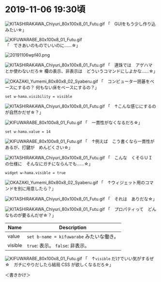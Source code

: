﻿# 2019-11-06 19:30頃

![KITASHIRAKAWA_Chiyuri_80x100x8_01_Futu.gif](https://crieit.now.sh/upload_images/3da2d4690cf2c3f101c5cbc0e48729f55dc2a1340659b.gif)
「　GUIをもう少し作り込みたい☆」

![KIFUWARABE_80x100x8_01_Futu.gif](https://crieit.now.sh/upload_images/5ac9fa3b390b658160717a7c1ef5008a5dc2a156b1dd7.gif)
「　できあいのものでいいのに……☆」

![20191106wpf40.png](https://crieit.now.sh/upload_images/99f4fb7d5d2183ceeafe01c161993ff75dc2a31ca7fd8.png)

![KITASHIRAKAWA_Chiyuri_80x100x8_01_Futu.gif](https://crieit.now.sh/upload_images/3da2d4690cf2c3f101c5cbc0e48729f55dc2a1340659b.gif)
「　連珠では　アゲハマ　とか使わないだろ☆
欄の表示、非表示は　どういうコマンドにしよかな……☆」

![OKAZAKI_Yumemi_80x80x8_02_Syaberu.gif](https://crieit.now.sh/upload_images/058791c2dd4c1604ce1bd9ec26d490ae5dc2a2f671baf.gif)
「　コンピューター囲碁をベースにするの？
何もない床をベースにするの？」

```
set w-hama.visibility = visible
```

![KITASHIRAKAWA_Chiyuri_80x100x8_01_Futu.gif](https://crieit.now.sh/upload_images/3da2d4690cf2c3f101c5cbc0e48729f55dc2a1340659b.gif)
「　↑こんな感じにするのが自然かだぜ☆？」

![KIFUWARABE_80x100x8_01_Futu.gif](https://crieit.now.sh/upload_images/5ac9fa3b390b658160717a7c1ef5008a5dc2a156b1dd7.gif)
「　一貫性がなくなるだろ☆」

```
set w-hama.value = 14
```

![KIFUWARABE_80x100x8_01_Futu.gif](https://crieit.now.sh/upload_images/5ac9fa3b390b658160717a7c1ef5008a5dc2a156b1dd7.gif)
「　↑例えば　こう書くなら一貫性があるが、打鍵が　めんどくさい☆」

![KITASHIRAKAWA_Chiyuri_80x100x8_01_Futu.gif](https://crieit.now.sh/upload_images/3da2d4690cf2c3f101c5cbc0e48729f55dc2a1340659b.gif)
「　こんな　くそＧＵＩ　の仕様に　そんなにガチにならんでも……☆」

```
widget w-hama.visible = true
```

![OKAZAKI_Yumemi_80x80x8_02_Syaberu.gif](https://crieit.now.sh/upload_images/058791c2dd4c1604ce1bd9ec26d490ae5dc2a2f671baf.gif)
「　↑ウィジェット用のコマンドを別に用意したら？」

![KITASHIRAKAWA_Chiyuri_80x100x8_01_Futu.gif](https://crieit.now.sh/upload_images/3da2d4690cf2c3f101c5cbc0e48729f55dc2a1340659b.gif)
「　それは　ありだな☆」

![KITASHIRAKAWA_Chiyuri_80x100x8_01_Futu.gif](https://crieit.now.sh/upload_images/3da2d4690cf2c3f101c5cbc0e48729f55dc2a1340659b.gif)
「　プロパティって　どんなものが要るんだぜ☆？」

|Name|Description|
|---|---|
|value|`set b-name = kifuwarabe` みたいな働き。|
|visible|`true`: 表示。 `false`: 非表示。|

![KIFUWARABE_80x100x8_01_Futu.gif](https://crieit.now.sh/upload_images/5ac9fa3b390b658160717a7c1ef5008a5dc2a156b1dd7.gif)
「　↑`visible` だけでいい気がするぜ☆　ガチにやりだしたら結局 CSS が欲しくなるだろ☆」


＜書きかけ＞


